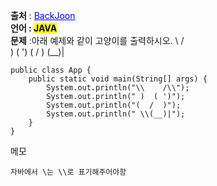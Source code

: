 **출처** : <a href="https://www.acmicpc.net/problem/1000" style="color: blue; text-decoration: underline;">BackJoon</a><br>
**언어 : <mark>JAVA**</mark><br>
**문제** :아래 예제와 같이 고양이를 출력하시오.
\    /\
 )  ( ')
(  /  )
 \(__)|


```
public class App {
    public static void main(String[] args) {
        System.out.println("\\    /\\");
        System.out.println(" )  ( ')");
        System.out.println("(  /  )");
        System.out.println(" \\(__)|");
    }
}
```


메모
```
자바에서 \는 \\로 표기해주어야함
```

